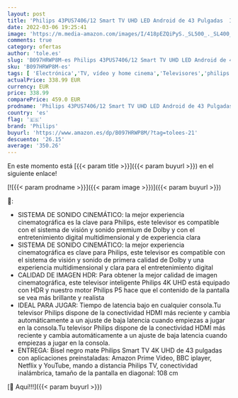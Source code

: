 ```yaml
---
layout: post
title: 'Philips 43PUS7406/12 Smart TV UHD LED Android de 43 Pulgadas  Imagen HDR Vibrante  Dolby Vision cinematográfico y Sonido Atmos  Compatible con Google Assistant y Alexa  Bisel Negro Mate'
date: 2022-03-06 19:25:41
image: 'https://m.media-amazon.com/images/I/418pEZQiPyS._SL500_._SL400_.jpg'
comments: true
category: ofertas
author: 'tole.es'
slug: 'B097HRWP8M-es Philips 43PUS7406/12 Smart TV UHD LED Android de 43...'
sku: 'B097HRWP8M-es'
tags: [ 'Electrónica','TV, vídeo y home cinema','Televisores','philips','smart','tv', ]
actualPrice: 338.99 EUR
currency: EUR
price: 338.99
comparePrice: 459.0 EUR
prodname: 'Philips 43PUS7406/12 Smart TV UHD LED Android de 43 Pulgadas  Imagen HDR Vibrante  Dolby Vision cinematográfico y Sonido Atmos  Compatible con Google Assistant y Alexa  Bisel Negro Mate'
country: 'es'
flag: '🇪🇸'
brand: 'Philips'
buyurl: 'https://www.amazon.es/dp/B097HRWP8M/?tag=tolees-21'
descuento: '26.15'
average: '350.26'
---
```


En este momento está [{{< param title >}}]({{< param buyurl >}}) en el siguiente enlace!

[![{{< param prodname >}}]({{< param image >}})]({{< param buyurl >}})

🔎:

- SISTEMA DE SONIDO CINEMÁTICO: la mejor experiencia cinematográfica es la clave para Philips, este televisor es compatible con el sistema de visión y sonido premium de Dolby y con el entretenimiento digital multidimensional y de experiencia clara
- SISTEMA DE SONIDO CINEMÁTICO: la mejor experiencia cinematográfica es clave para Philips, este televisor es compatible con el sistema de visión y sonido de primera calidad de Dolby y una experiencia multidimensional y clara para el entretenimiento digital
- CALIDAD DE IMAGEN HDR: Para obtener la mejor calidad de imagen cinematográfica, este televisor inteligente Philips 4K UHD está equipado con HDR y nuestro motor Philips P5 hace que el contenido de la pantalla se vea más brillante y realista
- IDEAL PARA JUGAR: Tiempo de latencia bajo en cualquier consola.Tu televisor Philips dispone de la conectividad HDMI más reciente y cambia automáticamente a un ajuste de baja latencia cuando empiezas a jugar en la consola.Tu televisor Philips dispone de la conectividad HDMI más reciente y cambia automáticamente a un ajuste de baja latencia cuando empiezas a jugar en la consola.
- ENTREGA: Bisel negro mate Philips Smart TV 4K UHD de 43 pulgadas con aplicaciones preinstaladas: Amazon Prime Video, BBC iplayer, Netflix y YouTube, mando a distancia Philips TV, conectividad inalámbrica, tamaño de la pantalla en diagonal: 108 cm

[🛒 Aquí!!!]({{< param buyurl >}})
